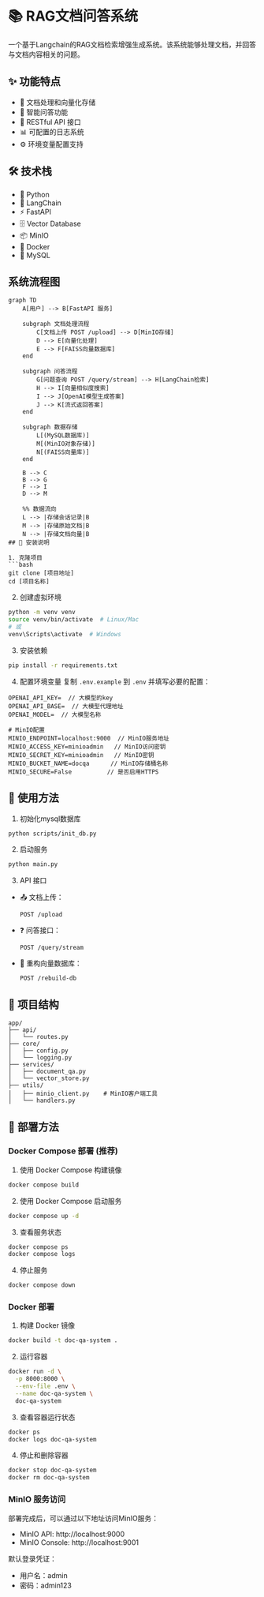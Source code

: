 # 📚 RAG文档问答系统

一个基于Langchain的RAG文档检索增强生成系统。该系统能够处理文档，并回答与文档内容相关的问题。

## ✨ 功能特点

- 📝 文档处理和向量化存储
- 🤖 智能问答功能
- 🚀 RESTful API 接口
- 📊 可配置的日志系统
- ⚙️ 环境变量配置支持

## 🛠 技术栈

- 🐍 Python
- 🔗 LangChain
- ⚡ FastAPI
- 🗄️ Vector Database
- 📦 MinIO
- 🐳 Docker
- 🎲 MySQL


## 系统流程图

```mermaid
graph TD
    A[用户] --> B[FastAPI 服务]
    
    subgraph 文档处理流程
        C[文档上传 POST /upload] --> D[MinIO存储]
        D --> E[向量化处理]
        E --> F[FAISS向量数据库]
    end
    
    subgraph 问答流程
        G[问题查询 POST /query/stream] --> H[LangChain检索]
        H --> I[向量相似度搜索]
        I --> J[OpenAI模型生成答案]
        J --> K[流式返回答案]
    end
    
    subgraph 数据存储
        L[(MySQL数据库)]
        M[(MinIO对象存储)]
        N[(FAISS向量库)]
    end
    
    B --> C
    B --> G
    F --> I
    D --> M
    
    %% 数据流向
    L --> |存储会话记录|B
    M --> |存储原始文档|B
    N --> |存储文档向量|B
## 🚀 安装说明

1. 克隆项目
```bash
git clone [项目地址]
cd [项目名称]
```

2. 创建虚拟环境
```bash
python -m venv venv
source venv/bin/activate  # Linux/Mac
# 或
venv\Scripts\activate  # Windows
```

3. 安装依赖
```bash
pip install -r requirements.txt
```

4. 配置环境变量
复制 `.env.example` 到 `.env` 并填写必要的配置：
```
OPENAI_API_KEY=  // 大模型的key
OPENAI_API_BASE=  // 大模型代理地址
OPENAI_MODEL=  // 大模型名称

# MinIO配置
MINIO_ENDPOINT=localhost:9000  // MinIO服务地址
MINIO_ACCESS_KEY=minioadmin   // MinIO访问密钥
MINIO_SECRET_KEY=minioadmin   // MinIO密钥
MINIO_BUCKET_NAME=docqa      // MinIO存储桶名称
MINIO_SECURE=False          // 是否启用HTTPS
```

## 📖 使用方法
1. 初始化mysql数据库
```bash
python scripts/init_db.py
```

2. 启动服务
```bash
python main.py
```

3. API 接口

- 📤 文档上传：
  ```
  POST /upload
  ```

- ❓ 问答接口：
  ```
  POST /query/stream
  ```
- 🚿 重构向量数据库：
  ```
  POST /rebuild-db
  ```
## 📁 项目结构

```
app/
├── api/
│   └── routes.py
├── core/
│   ├── config.py
│   └── logging.py
├── services/
│   ├── document_qa.py
│   └── vector_store.py
├── utils/
│   ├── minio_client.py    # MinIO客户端工具
│   └── handlers.py
```

## 🐳 部署方法

### Docker Compose 部署 (推荐)

1. 使用 Docker Compose 构建镜像
```bash
docker compose build
```

2. 使用 Docker Compose 启动服务
```bash
docker compose up -d
```

3. 查看服务状态
```bash
docker compose ps
docker compose logs
```

4. 停止服务
```bash
docker compose down
```

### Docker 部署

1. 构建 Docker 镜像
```bash
docker build -t doc-qa-system .
```

2. 运行容器
```bash
docker run -d \
  -p 8000:8000 \
  --env-file .env \
  --name doc-qa-system \
  doc-qa-system
```

3. 查看容器运行状态
```bash
docker ps
docker logs doc-qa-system
```

4. 停止和删除容器
```bash
docker stop doc-qa-system
docker rm doc-qa-system
```

### MinIO 服务访问

部署完成后，可以通过以下地址访问MinIO服务：

- MinIO API: http://localhost:9000
- MinIO Console: http://localhost:9001

默认登录凭证：
- 用户名：admin
- 密码：admin123